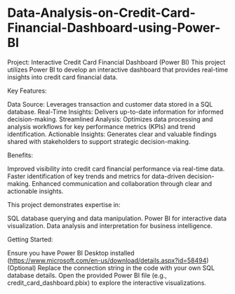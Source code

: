# Data-Analysis-on-Credit-Card-Financial-Dashboard-using-Power-BI
Project: Interactive Credit Card Financial Dashboard (Power BI)
This project utilizes Power BI to develop an interactive dashboard that provides real-time insights into credit card financial data.

Key Features:

Data Source: Leverages transaction and customer data stored in a SQL database.
Real-Time Insights: Delivers up-to-date information for informed decision-making.
Streamlined Analysis: Optimizes data processing and analysis workflows for key performance metrics (KPIs) and trend identification.
Actionable Insights: Generates clear and valuable findings shared with stakeholders to support strategic decision-making.

Benefits:

Improved visibility into credit card financial performance via real-time data.
Faster identification of key trends and metrics for data-driven decision-making.
Enhanced communication and collaboration through clear and actionable insights.

This project demonstrates expertise in:

SQL database querying and data manipulation.
Power BI for interactive data visualization.
Data analysis and interpretation for business intelligence.

Getting Started:

Ensure you have Power BI Desktop installed (https://www.microsoft.com/en-us/download/details.aspx?id=58494)
(Optional) Replace the connection string in the code with your own SQL database details.
Open the provided Power BI file (e.g., credit_card_dashboard.pbix) to explore the interactive visualizations.
